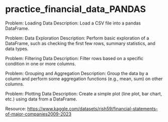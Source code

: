 # practice_financial_data_PANDAS

Problem: Loading Data
Description: Load a CSV file into a pandas DataFrame.

Problem: Data Exploration
Description: Perform basic exploration of a DataFrame, such as checking the first few rows, summary statistics, and data types.

Problem: Filtering Data
Description: Filter rows based on a specific condition in one or more columns.

Problem: Grouping and Aggregation
Description: Group the data by a column and perform some aggregation functions (e.g., mean, sum) on other columns.

Problem: Plotting Data
Description: Create a simple plot (line plot, bar chart, etc.) using data from a DataFrame.

Resource: https://www.kaggle.com/datasets/rish59/financial-statements-of-major-companies2009-2023 
